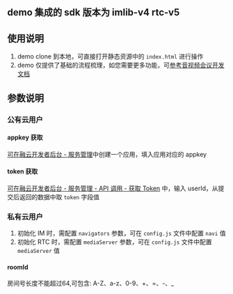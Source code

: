 ## demo 集成的 sdk 版本为 imlib-v4 rtc-v5

## 使用说明
1. demo clone 到本地，可直接打开静态资源中的 `index.html` 进行操作
2. demo 仅提供了基础的流程梳理，如您需要更多功能，可[参考音视频会议开发文档](https://docs.rongcloud.cn/v4/5X/views/rtc/meeting/web/guide/quick/web.html)

## 参数说明

### 公有云用户

#### appkey 获取
[可在融云开发者后台 - 服务管理](https://developer.rongcloud.cn/app/appService/8zkf1JD8NLF0gxOV3S0NuA)中创建一个应用，填入应用对应的 appkey

#### token 获取
[可在融云开发者后台 - 服务管理 - API 调用 - 获取 Token](https://developer.rongcloud.cn/apitool/bj4hYt7YBcwvXteZeVi7aQ) 中，输入 userId，从提交后返回的数据中取 `token` 字段值

### 私有云用户
1. 初始化 IM 时，需配置 `navigators` 参数，可在 `config.js` 文件中配置 `navi` 值
2. 初始化 RTC 时，需配置 `mediaServer` 参数，可在 `config.js` 文件中配置 `mediaServer` 值

#### roomId
房间号长度不能超过64,可包含: A-Z、a-z、0-9、+、=、-、_




